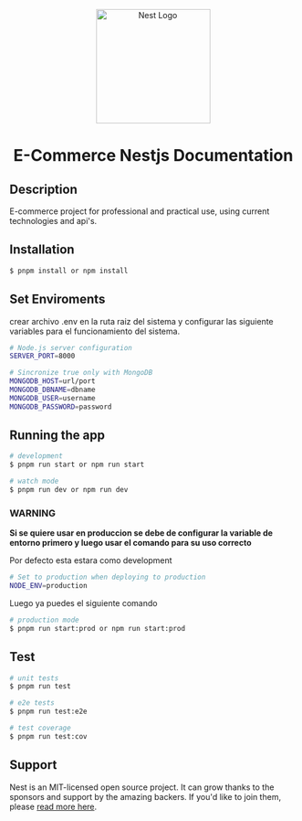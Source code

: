 <p align="center">
  <a href="http://nestjs.com/" target="blank"><img src="https://nestjs.com/img/logo-small.svg" width="200" alt="Nest Logo" /></a>
</p>

<h1 align="center">E-Commerce Nestjs Documentation</h1>

## Description

E-commerce project for professional and practical use, using current technologies and api's.


## Installation

```bash
$ pnpm install or npm install
```

## Set Enviroments
crear archivo .env en la ruta raiz del sistema y configurar las siguiente variables para el funcionamiento del sistema.

```bash
# Node.js server configuration
SERVER_PORT=8000

# Sincronize true only with MongoDB
MONGODB_HOST=url/port
MONGODB_DBNAME=dbname
MONGODB_USER=username
MONGODB_PASSWORD=password
```

## Running the app

```bash
# development
$ pnpm run start or npm run start

# watch mode
$ pnpm run dev or npm run dev
```

### WARNING
**Si se quiere usar en produccion se debe de configurar la variable de entorno primero y luego usar el comando para su uso correcto**

Por defecto esta estara como development

```bash
# Set to production when deploying to production
NODE_ENV=production
```

Luego ya puedes el siguiente comando
```bash
# production mode
$ pnpm run start:prod or npm run start:prod
```

## Test

```bash
# unit tests
$ pnpm run test

# e2e tests
$ pnpm run test:e2e

# test coverage
$ pnpm run test:cov
```

## Support

Nest is an MIT-licensed open source project. It can grow thanks to the sponsors and support by the amazing backers. If you'd like to join them, please [read more here](https://docs.nestjs.com/support).